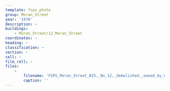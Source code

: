 ```yaml
---
template: fsps_photo
group: Moran_Street
year: '1978'
description: ~
buildings:
    - Moran_Street/12_Moran_Street
coordinates: ~
heading: ~
classification: ~
section: ~
cell: ~
film_roll: ~
files:
    -
        filename: 'FSPS_Moran_Street_015,_No_12,_demolished,_owned_by_Catholic_Church,_20-7-M,_1978.png'
        caption: ''
---
```

